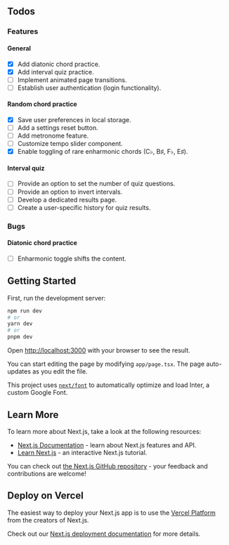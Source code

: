 ## Todos
### Features
#### General
- [x] Add diatonic chord practice.
- [x] Add interval quiz practice.
- [ ] Implement animated page transitions.
- [ ] Establish user authentication (login functionality).
#### Random chord practice
- [x] Save user preferences in local storage.
- [ ] Add a settings reset button.
- [ ] Add metronome feature.
- [ ] Customize tempo slider component.
- [x] Enable toggling of rare enharmonic chords (C♭, B♯, F♭, E♯).
#### Interval quiz
- [ ] Provide an option to set the number of quiz questions.
- [ ] Provide an option to invert intervals.
- [ ] Develop a dedicated results page.
- [ ] Create a user-specific history for quiz results.
### Bugs
#### Diatonic chord practice
- [ ] Enharmonic toggle shifts the content.


## Getting Started

First, run the development server:

```bash
npm run dev
# or
yarn dev
# or
pnpm dev
```

Open [http://localhost:3000](http://localhost:3000) with your browser to see the result.

You can start editing the page by modifying `app/page.tsx`. The page auto-updates as you edit the file.

This project uses [`next/font`](https://nextjs.org/docs/basic-features/font-optimization) to automatically optimize and load Inter, a custom Google Font.

## Learn More

To learn more about Next.js, take a look at the following resources:

- [Next.js Documentation](https://nextjs.org/docs) - learn about Next.js features and API.
- [Learn Next.js](https://nextjs.org/learn) - an interactive Next.js tutorial.

You can check out [the Next.js GitHub repository](https://github.com/vercel/next.js/) - your feedback and contributions are welcome!

## Deploy on Vercel

The easiest way to deploy your Next.js app is to use the [Vercel Platform](https://vercel.com/new?utm_medium=default-template&filter=next.js&utm_source=create-next-app&utm_campaign=create-next-app-readme) from the creators of Next.js.

Check out our [Next.js deployment documentation](https://nextjs.org/docs/deployment) for more details.
